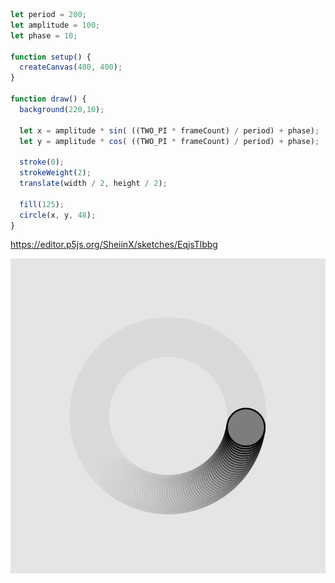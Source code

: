 ```js
let period = 200;
let amplitude = 100;
let phase = 10;

function setup() {
  createCanvas(400, 400);
}

function draw() {
  background(220,10);
  
  let x = amplitude * sin( ((TWO_PI * frameCount) / period) + phase);
  let y = amplitude * cos( ((TWO_PI * frameCount) / period) + phase);

  stroke(0);
  strokeWeight(2);
  translate(width / 2, height / 2);

  fill(125);
  circle(x, y, 48);
}
```

https://editor.p5js.org/SheiinX/sketches/EqjsTlbbg

![Simple Simulation](../../../../assets/something-sin2.png)
